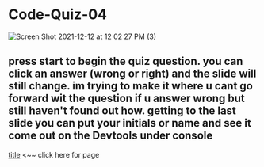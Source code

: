 # Code-Quiz-04

![Screen Shot 2021-12-12 at 12 02 27 PM (3)](https://user-images.githubusercontent.com/92010483/145726915-b31762b1-8254-4207-9d3e-b69b0e8876e8.png)

## press start to begin the quiz question. you can click an answer (wrong or right) and the slide will still change. im trying to make it where u cant go forward wit the question if u answer wrong but still haven't found out how. getting to the last slide you can put your initials or name and see it come out on the Devtools under console

[title](///Users/GGuzman/Desktop/projects/Code-Quiz-04/quiz.html) <~~ click here for page
